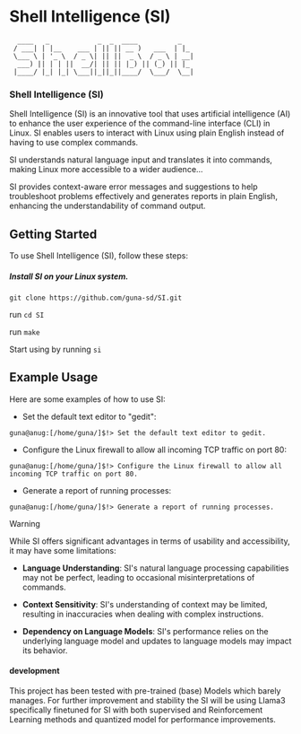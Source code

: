 # Shell Intelligence (SI) 

```
  ____   _            _  _  ____          _   
 / ___| | |__    ___ | || || __ )   ___  | |_ 
 \___ \ | '_ \  / _ \| || ||  _ \  / _ \ | __|
  ___) || | | ||  __/| || || |_) || (_) || |_ 
 |____/ |_| |_| \___||_||_||____/  \___/  \__|                                               
```

### Shell Intelligence (SI)

Shell Intelligence (SI) is an innovative tool that uses artificial intelligence (AI) to enhance the user experience of the command-line interface (CLI) in Linux. SI enables users to interact with Linux using plain English instead of having to use complex commands.


SI understands natural language input and translates it into commands, making Linux more accessible to a wider audience...

SI provides context-aware error messages and suggestions to help troubleshoot problems effectively and generates reports in plain English, enhancing the understandability of command output.

## Getting Started

To use Shell Intelligence (SI), follow these steps:

##### Install SI on your Linux system.
`git clone https://github.com/guna-sd/SI.git`

run `cd SI`

run `make`

Start using by running `si`

## Example Usage

Here are some examples of how to use SI:

- Set the default text editor to "gedit":
```
guna@anug:[/home/guna/]$!> Set the default text editor to gedit.
```

- Configure the Linux firewall to allow all incoming TCP traffic on port 80:
```
guna@anug:[/home/guna/]$!> Configure the Linux firewall to allow all incoming TCP traffic on port 80.
```

- Generate a report of running processes:
```
guna@anug:[/home/guna/]$!> Generate a report of running processes.
```

> [!WARNING]

While SI offers significant advantages in terms of usability and accessibility, it may have some limitations:

- **Language Understanding**: SI's natural language processing capabilities may not be perfect, leading to occasional misinterpretations of commands.

- **Context Sensitivity**: SI's understanding of context may be limited, resulting in inaccuracies when dealing with complex instructions.

- **Dependency on Language Models**: SI's performance relies on the underlying language model and updates to language models may impact its behavior.

#### development
This project has been tested with pre-trained (base) Models which barely manages. For further improvement and stability the SI will be using Llama3
specifically finetuned for SI with both supervised and Reinforcement Learning methods and quantized model for performance improvements.
